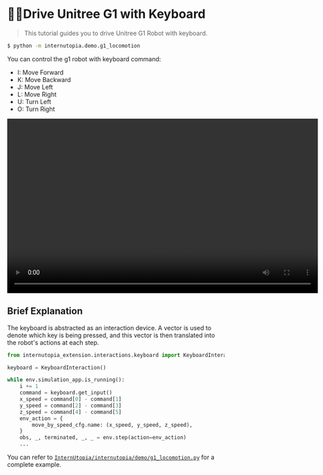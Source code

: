 # 🚶‍➡️Drive Unitree G1 with Keyboard

> This tutorial guides you to drive Unitree G1 Robot with keyboard.

```bash
$ python -m internutopia.demo.g1_locomotion
```

You can control the g1 robot with keyboard command:

- I: Move Forward
- K: Move Backward
- J: Move Left
- L: Move Right
- U: Turn Left
- O: Turn Right

<video width="720" height="405" controls>
    <source src="../../../_static/video/g1_locomotion.webm" type="video/webm">
</video>

## Brief Explanation

The keyboard is abstracted as an interaction device. A vector is used to denote which key is being pressed, and this vector is then translated into the robot's actions at each step.

```python
from internutopia_extension.interactions.keyboard import KeyboardInteraction

keyboard = KeyboardInteraction()

while env.simulation_app.is_running():
    i += 1
    command = keyboard.get_input()
    x_speed = command[0] - command[1]
    y_speed = command[2] - command[3]
    z_speed = command[4] - command[5]
    env_action = {
        move_by_speed_cfg.name: (x_speed, y_speed, z_speed),
    }
    obs, _, terminated, _, _ = env.step(action=env_action)
    ...
```

You can refer to [`InternUtopia/internutopia/demo/g1_locomotion.py`](https://github.com/InternRobotics/InternUtopia/blob/main/internutopia/demo/g1_locomotion.py) for a complete example.
